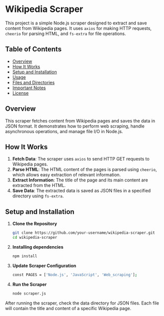 # Wikipedia Scraper

This project is a simple Node.js scraper designed to extract and save content from Wikipedia pages. It uses `axios` for making HTTP requests, `cheerio` for parsing HTML, and `fs-extra` for file operations.

## Table of Contents

- [Overview](#overview)
- [How It Works](#how-it-works)
- [Setup and Installation](#setup-and-installation)
- [Usage](#usage)
- [Files and Directories](#files-and-directories)
- [Important Notes](#important-notes)
- [License](#license)

## Overview

This scraper fetches content from Wikipedia pages and saves the data in JSON format. It demonstrates how to perform web scraping, handle asynchronous operations, and manage file I/O in Node.js.

## How It Works

1. **Fetch Data**: The scraper uses `axios` to send HTTP GET requests to Wikipedia pages.
2. **Parse HTML**: The HTML content of the pages is parsed using `cheerio`, which allows easy extraction of relevant information.
3. **Extract Information**: The title of the page and its main content are extracted from the HTML.
4. **Save Data**: The extracted data is saved as JSON files in a specified directory using `fs-extra`.

## Setup and Installation

1. **Clone the Repository**

   ```bash
   git clone https://github.com/your-username/wikipedia-scraper.git
   cd wikipedia-scraper
   ```
2. **Installing dependencies**
   ```bash
   npm install
   ```
3. **Update Scraper Configuration**
   ```bash
   const PAGES = ['Node.js', 'JavaScript', 'Web_scraping'];
   ```
4. **Run the Scraper**
   ```bash
   node scraper.js
   ```
After running the scraper, check the data directory for JSON files. Each file will contain the title and content of a specific Wikipedia page.
   
   

